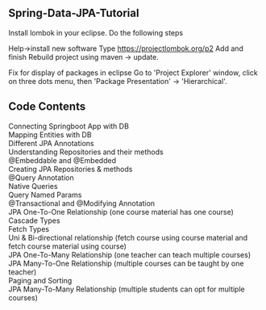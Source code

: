Spring-Data-JPA-Tutorial
-------------------------

Install lombok in your eclipse. Do the following steps

Help->install new software
Type https://projectlombok.org/p2
Add and finish
Rebuild project using maven -> update.

Fix for display of packages in eclipse
Go to 'Project Explorer' window, click on three dots menu, then 'Package Presentation' -> 'Hierarchical'.


Code Contents
---------------

Connecting Springboot App with DB  
Mapping Entities with DB  
Different JPA Annotations  
Understanding Repositories and their methods  
@Embeddable and @Embedded  
Creating JPA Repositories & methods  
@Query Annotation  
Native Queries  
Query Named Params  
@Transactional and @Modifying Annotation  
JPA One-To-One Relationship (one course material has one course)  
Cascade Types  
Fetch Types  
Uni & Bi-directional relationship (fetch course using course material and fetch course material using course)  
JPA One-To-Many Relationship (one teacher can teach multiple courses)  
JPA Many-To-One Relationship (multiple courses can be taught by one teacher)  
Paging and Sorting  
JPA Many-To-Many Relationship (multiple students can opt for multiple courses)  
